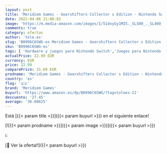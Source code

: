 ```yaml
---
layout: post
title: 'Meridiem Games - Gearshifters Collector s Edition - Nintendo Switch'
date: 2022-04-06 21:08:03
image: 'https://m.media-amazon.com/images/I/51dxyGy1MIS._SL500_._SL400_.jpg'
comments: true
category: ofertas
author: 'tole.es'
slug: 'B0996C6SWG-es Meridiem Games - Gearshifters Collector s Edition -...'
sku: 'B0996C6SWG-es'
tags: [ 'Hardware y juegos para Nintendo Switch','Juegos para Nintendo Switch','Videojuegos','meridiem games','nintendo', ]
actualPrice: 22.99 EUR
currency: EUR
price: 22.99
comparePrice: 31.69 EUR
prodname: 'Meridiem Games - Gearshifters Collector s Edition - Nintendo Switch'
country: 'es'
flag: '🇪🇸'
brand: 'Meridiem Games'
buyurl: 'https://www.amazon.es/dp/B0996C6SWG/?tag=tolees-21'
descuento: '27.45'
average: '36.08625'
---
```


Está [{{< param title >}}]({{< param buyurl >}}) en el siguiente enlace!

[![{{< param prodname >}}]({{< param image >}})]({{< param buyurl >}})

ℹ️:


[🛒 Ver la oferta!!]({{< param buyurl >}})
